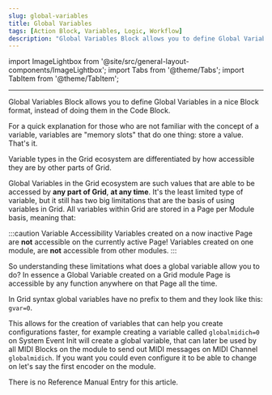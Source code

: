 ```yaml
---
slug: global-variables
title: Global Variables
tags: [Action Block, Variables, Logic, Workflow]
description: "Global Variables Block allows you to define Global Variables in a nice Block format, instead of doing them in the Code Block."
---
```


import ImageLightbox from '@site/src/general-layout-components/ImageLightbox';
import Tabs from '@theme/Tabs';
import TabItem from '@theme/TabItem';

---

<Tabs>
  <TabItem value="About Global Variables" label="About Global Variables" default>


Global Variables Block allows you to define Global Variables in a nice Block format, instead of doing them in the Code Block.

For a quick explanation for those who are not familiar with the concept of a variable, variables are "memory slots" that do one thing: store a value. That's it.

Variable types in the Grid ecosystem are differentiated by how accessible they are by other parts of Grid.

Global Variables in the Grid ecosystem are such values that are able to be accessed by **any part of Grid**, **at any time**. It's the least limited type of variable, but it still has two big limitations that are the basis of using variables in Grid. All variables within Grid are stored in a Page per Module basis, meaning that:

:::caution Variable Accessibility
Variables created on a now inactive Page are **not** accessible on the currently active Page!
Variables created on one module, are **not** accessible from other modules.
:::

So understanding these limitations what does a global variable allow you to do? 
In essence a Global Variable created on a Grid module Page is accessible by any function anywhere on that Page all the time.

In Grid syntax global variables have no prefix to them and they look like this: `gvar=0`.

This allows for the creation of variables that can help you create configurations faster, for example creating a variable called `globalmidich=0` on System Event Init will create a global variable, that can later be used by all MIDI Blocks on the module to send out MIDI messages on MIDI Channel `globalmidich`. If you want you could even configure it to be able to change on let's say the first encoder on the module.



  </TabItem>
  <TabItem value="Reference Manual Entry" label="Reference Manual Entry">


There is no Reference Manual Entry for this article.



  </TabItem>
</Tabs>



